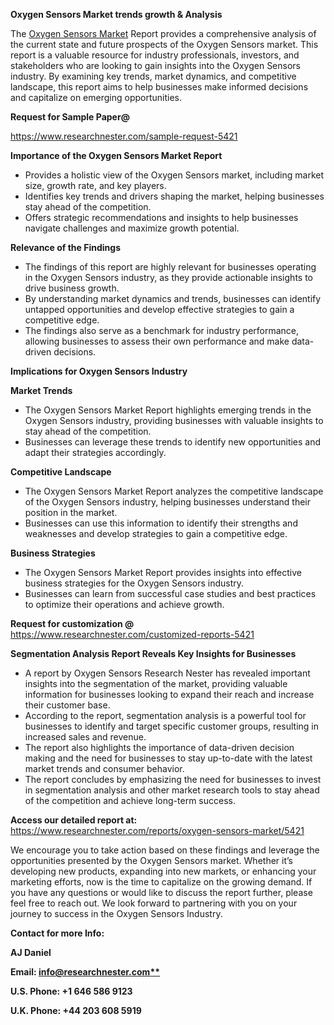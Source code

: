 ﻿<a name="_hlk169704084"></a><a name="_hlk168649135"></a><a name="_hlk167721000"></a>**Oxygen Sensors Market trends growth & Analysis**

The [Oxygen Sensors Market](https://www.researchnester.com/reports/oxygen-sensors-market/5421) Report provides a comprehensive analysis of the current state and future prospects of the Oxygen Sensors market. This report is a valuable resource for industry professionals, investors, and stakeholders who are looking to gain insights into the Oxygen Sensors industry. By examining key trends, market dynamics, and competitive landscape, this report aims to help businesses make informed decisions and capitalize on emerging opportunities.

**Request for Sample Paper@**

<https://www.researchnester.com/sample-request-5421>

**Importance of the Oxygen Sensors Market Report**

- Provides a holistic view of the Oxygen Sensors market, including market size, growth rate, and key players.
- Identifies key trends and drivers shaping the market, helping businesses stay ahead of the competition.
- Offers strategic recommendations and insights to help businesses navigate challenges and maximize growth potential.

**Relevance of the Findings**	

- The findings of this report are highly relevant for businesses operating in the Oxygen Sensors industry, as they provide actionable insights to drive business growth.
- By understanding market dynamics and trends, businesses can identify untapped opportunities and develop effective strategies to gain a competitive edge.
- The findings also serve as a benchmark for industry performance, allowing businesses to assess their own performance and make data-driven decisions.

**Implications for Oxygen Sensors  Industry**

**Market Trends**

- The Oxygen Sensors Market Report highlights emerging trends in the Oxygen Sensors industry, providing businesses with valuable insights to stay ahead of the competition.
- Businesses can leverage these trends to identify new opportunities and adapt their strategies accordingly.

**Competitive Landscape**

- The Oxygen Sensors Market Report analyzes the competitive landscape of the Oxygen Sensors industry, helping businesses understand their position in the market.
- Businesses can use this information to identify their strengths and weaknesses and develop strategies to gain a competitive edge.

**Business Strategies**

- The Oxygen Sensors Market Report provides insights into effective business strategies for the Oxygen Sensors industry.
- Businesses can learn from successful case studies and best practices to optimize their operations and achieve growth.

**Request for customization @** <https://www.researchnester.com/customized-reports-5421>

**Segmentation Analysis Report Reveals Key Insights for Businesses**

- A report by Oxygen Sensors Research Nester has revealed important insights into the segmentation of the market, providing valuable information for businesses looking to expand their reach and increase their customer base.
- According to the report, segmentation analysis is a powerful tool for businesses to identify and target specific customer groups, resulting in increased sales and revenue.
- The report also highlights the importance of data-driven decision making and the need for businesses to stay up-to-date with the latest market trends and consumer behavior.
- The report concludes by emphasizing the need for businesses to invest in segmentation analysis and other market research tools to stay ahead of the competition and achieve long-term success.

**Access our detailed report at:** <https://www.researchnester.com/reports/oxygen-sensors-market/5421>

We encourage you to take action based on these findings and leverage the opportunities presented by the Oxygen Sensors market. Whether it’s developing new products, expanding into new markets, or enhancing your marketing efforts, now is the time to capitalize on the growing demand. If you have any questions or would like to discuss the report further, please feel free to reach out. We look forward to partnering with you on your journey to success in the Oxygen Sensors Industry.

**Contact for more Info:**

**AJ Daniel**

**Email: [info@researchnester.com**](mailto:info@researchnester.com)**

**U.S. Phone: +1 646 586 9123**

**U.K. Phone: +44 203 608 5919**




